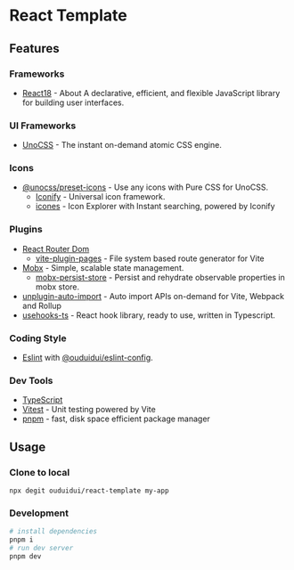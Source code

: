 # React Template

## Features

### Frameworks

- [React18](https://reactjs.org/) - About
A declarative, efficient, and flexible JavaScript library for building user interfaces.

### UI Frameworks

- [UnoCSS](https://github.com/unocss/unocss) - The instant on-demand atomic CSS engine.

### Icons

- [@unocss/preset-icons](https://github.com/unocss/unocss/tree/main/packages/preset-icons) - Use any icons with Pure CSS for UnoCSS.
  - [Iconify](https://github.com/iconify/iconify) - Universal icon framework.
  - [icones](https://icones.netlify.app/) - Icon Explorer with Instant searching, powered by Iconify

### Plugins

- [React Router Dom](https://github.com/remix-run/react-router)
  - [vite-plugin-pages](https://github.com/hannoeru/vite-plugin-pages) - File system based route generator for Vite
- [Mobx](https://mobx.js.org/README.html) - Simple, scalable state management.
  -  [mobx-persist-store](https://github.com/quarrant/mobx-persist-store) - Persist and rehydrate observable properties in mobx store.
- [unplugin-auto-import](https://github.com/antfu/unplugin-auto-import) - Auto import APIs on-demand for Vite, Webpack and Rollup
- [usehooks-ts](https://usehooks-ts.com/) - React hook library, ready to use, written in Typescript.

### Coding Style

- [Eslint](https://eslint.org/) with [@ouduidui/eslint-config](https://github.com/ouduidui/eslint-config).

### Dev Tools

- [TypeScript](https://www.typescriptlang.org/)
- [Vitest](https://vitest.dev/) - Unit testing powered by Vite
- [pnpm](https://pnpm.js.org/) - fast, disk space efficient package manager

## Usage

### Clone to local

```base
npx degit ouduidui/react-template my-app
```

### Development

```bash
# install dependencies
pnpm i
# run dev server
pnpm dev
```
